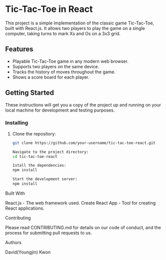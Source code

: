 # Tic-Tac-Toe in React

This project is a simple implementation of the classic game Tic-Tac-Toe, built with React.js. It allows two players to play the game on a single computer, taking turns to mark Xs and Os on a 3x3 grid.

## Features

- Playable Tic-Tac-Toe game in any modern web browser.
- Supports two players on the same device.
- Tracks the history of moves throughout the game.
- Shows a score board for each player.

## Getting Started

These instructions will get you a copy of the project up and running on your local machine for development and testing purposes.

### Installing

1. Clone the repository:
   ```sh
   git clone https://github.com/your-username/tic-tac-toe-react.git
   
   Navigate to the project directory:
   cd tic-tac-toe-react

   Istall the dependencies:
   npm install

   Start the development server:
   npm install

Built With

React.js - The web framework used.
Create React App - Tool for creating React applications.

Contributing

Please read CONTRIBUTING.md for details on our code of conduct, and the process for submitting pull requests to us.

Authors

David(Youngjin) Kwon
